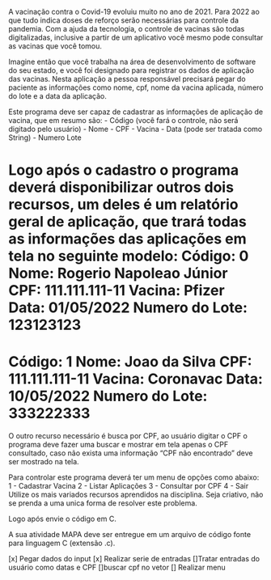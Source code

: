 A vacinação contra o Covid-19 evoluiu muito no ano de 2021. Para 2022 ao que tudo indica doses de reforço serão necessárias para controle da pandemia. Com a ajuda da tecnologia, o controle de vacinas são todas digitalizadas, inclusive a partir de um aplicativo você mesmo pode consultar as vacinas que você tomou.

Imagine então que você trabalha na área de desenvolvimento de software do seu estado, e você foi designado para registrar os dados de aplicação das vacinas. Nesta aplicação a pessoa responsável precisará pegar do paciente as informações como
nome, cpf, nome da vacina aplicada, número do lote e a data da aplicação.

Este programa deve ser capaz de cadastrar as informações de aplicação de vacina, que em resumo são: - Código (você fará o controle, não será digitado pelo usuário) - Nome - CPF - Vacina - Data (pode ser tratada como String) - Numero Lote

Logo após o cadastro o programa deverá disponibilizar outros dois recursos, um deles é um relatório geral de aplicação, que trará todas as informações das aplicações em tela no seguinte modelo:
Código: 0
Nome: Rogerio Napoleao Júnior
CPF: 111.111.111-11
Vacina: Pfizer
Data: 01/05/2022
Numero do Lote: 123123123
==================================
Código: 1
Nome: Joao da Silva
CPF: 111.111.111-11
Vacina: Coronavac
Data: 10/05/2022
Numero do Lote: 333222333
==================================

O outro recurso necessário é busca por CPF, ao usuário digitar o CPF o programa deve fazer uma buscar e mostrar em tela apenas o CPF consultado, caso não exista uma informação “CPF não encontrado” deve ser mostrado na tela.

Para controlar este programa deverá ter um menu de opções como abaixo:
1 - Cadastrar Vacina
2 - Listar Aplicações
3 - Consultar por CPF
4 - Sair
Utilize os mais variados recursos aprendidos na disciplina. Seja criativo, não se prenda a uma unica forma de resolver este problema.

Logo após envie o código em C.

A sua atividade MAPA deve ser entregue em um arquivo de código fonte para linguagem C (extensão .c).

[x] Pegar dados do input
[x] Realizar serie de entradas
[]Tratar entradas do usuário como datas e CPF
[]buscar cpf no vetor
[] Realizar menu
